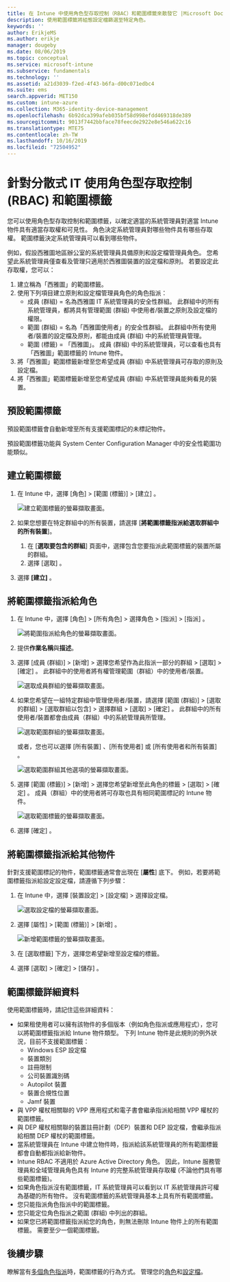 ```yaml
---
title: 在 Intune 中使用角色型存取控制（RBAC）和範圍標籤來散發它 |Microsoft Docs
description: 使用範圍標籤將組態設定檔篩選至特定角色。
keywords: ''
author: ErikjeMS
ms.author: erikje
manager: dougeby
ms.date: 08/06/2019
ms.topic: conceptual
ms.service: microsoft-intune
ms.subservice: fundamentals
ms.technology: ''
ms.assetid: a21d3039-f2ed-4f43-b6fa-d00c071edbc4
ms.suite: ems
search.appverid: MET150
ms.custom: intune-azure
ms.collection: M365-identity-device-management
ms.openlocfilehash: 6b92dca399afeb035bf58d998efdd469318de389
ms.sourcegitcommit: 9013f7442bbface78feecde2922e8e546a622c16
ms.translationtype: MTE75
ms.contentlocale: zh-TW
ms.lasthandoff: 10/16/2019
ms.locfileid: "72504952"
---
```

# <a name="use-role-based-access-control-rbac-and-scope-tags-for-distributed-it"></a>針對分散式 IT 使用角色型存取控制 (RBAC) 和範圍標籤

您可以使用角色型存取控制和範圍標籤，以確定適當的系統管理員對適當 Intune 物件具有適當存取權和可見性。 角色決定系統管理員對哪些物件具有哪些存取權。 範圍標籤決定系統管理員可以看到哪些物件。

例如，假設西雅圖地區辦公室的系統管理員具備原則和設定檔管理員角色。 您希望此系統管理員僅查看及管理只適用於西雅圖裝置的設定檔和原則。 若要設定此存取權，您可以：

1. 建立稱為「西雅圖」的範圍標籤。
2. 使用下列項目建立原則和設定檔管理員角色的角色指派： 
    - 成員 (群組) = 名為西雅圖 IT 系統管理員的安全性群組。 此群組中的所有系統管理員，都將具有管理範圍 (群組) 中使用者/裝置之原則及設定檔的權限。
    - 範圍 (群組) = 名為「西雅圖使用者」的安全性群組。 此群組中所有使用者/裝置的設定檔及原則，都能由成員 (群組) 中的系統管理員管理。 
    - 範圍 (標籤) = 「西雅圖」。 成員 (群組) 中的系統管理員，可以查看也具有「西雅圖」範圍標籤的 Intune 物件。
3. 將「西雅圖」範圍標籤新增至您希望成員 (群組) 中系統管理員可存取的原則及設定檔。
4. 將「西雅圖」範圍標籤新增至您希望成員 (群組) 中系統管理員能夠看見的裝置。 

## <a name="default-scope-tag"></a>預設範圍標籤
預設範圍標籤會自動新增至所有支援範圍標記的未標記物件。

預設範圍標籤功能與 System Center Configuration Manager 中的安全性範圍功能類似。 

## <a name="to-create-a-scope-tag"></a>建立範圍標籤

1. 在 Intune 中，選擇 [角色]   > [範圍 (標籤)]   > [建立]  。

    ![建立範圍標籤的螢幕擷取畫面。](./media/scope-tags/create-scope-tag.png)

3. 如果您想要在特定群組中的所有裝置，請選擇 [**將範圍標籤指派給選取群組中的所有裝置**]。
    1. 在 [**選取要包含的群組**] 頁面中，選擇包含您要指派此範圍標籤的裝置所屬的群組。
    2. 選擇 [選取]  。
4. 選擇 **[建立]** 。

## <a name="to-assign-a-scope-tag-to-a-role"></a>將範圍標籤指派給角色

1. 在 Intune 中，選擇 [角色]   > [所有角色]  > 選擇角色 > [指派]   > [指派]  。

    ![將範圍指派給角色的螢幕擷取畫面。](./media/scope-tags/assign-scope-to-role.png)

2. 提供**作業名稱**與**描述**。
3. 選擇 [成員 (群組)]   > [新增]  > 選擇您希望作為此指派一部分的群組 > [選取]   > [確定]  。 此群組中的使用者將有權管理範圍（群組）中的使用者/裝置。

    ![選取成員群組的螢幕擷取畫面。](./media/scope-tags/select-member-groups.png)

4. 如果您希望在一組特定群組中管理使用者/裝置，請選擇 [範圍 (群組)]   > [選取的群組]   > [選取群組以包含]  > 選擇群組 > [選取]   > [確定]  。 此群組中的所有使用者/裝置都會由成員（群組）中的系統管理員所管理。

    ![選取範圍群組的螢幕擷取畫面。](./media/scope-tags/select-scope-groups.png)

    或者，您也可以選擇 [所有裝置]  、[所有使用者]  或 [所有使用者和所有裝置]  。

    ![選取範圍群組其他選項的螢幕擷取畫面。](./media/scope-tags/scope-group-other-options.png)
    
5. 選擇 [範圍 (標籤)]   > [新增]  > 選擇您希望新增至此角色的標籤 > [選取]   > [確定]  。 成員（群組）中的使用者將可存取也具有相同範圍標記的 Intune 物件。

    ![選取範圍標籤的螢幕擷取畫面。](./media/scope-tags/select-scope-tags.png)

6. 選擇 [確定]  。 

## <a name="assign-scope-tags-to-other-objects"></a>將範圍標籤指派給其他物件

針對支援範圍標記的物件，範圍標籤通常會出現在 [**屬性**] 底下。 例如，若要將範圍標籤指派給設定設定檔，請遵循下列步驟：

1. 在 Intune 中，選擇 [裝置設定]   > [設定檔]  > 選擇設定檔。

    ![選取設定檔的螢幕擷取畫面。](./media/scope-tags/choose-profile.png)

2. 選擇 [屬性]   > [範圍 (標籤)]   > [新增]  。

    ![新增範圍標籤的螢幕擷取畫面。](./media/scope-tags/add-scope-tags.png)

3. 在 [選取標籤]  下方，選擇您希望新增至設定檔的標籤。
4. 選擇 [選取]   > [確定]   > [儲存]  。


## <a name="scope-tag-details"></a>範圍標籤詳細資料
使用範圍標籤時，請記住這些詳細資料： 

- 如果租使用者可以擁有該物件的多個版本（例如角色指派或應用程式），您可以將範圍標籤指派給 Intune 物件類型。
  下列 Intune 物件是此規則的例外狀況，目前不支援範圍標籤：
    - Windows ESP 設定檔
    - 裝置類別
    - 註冊限制
    - 公司裝置識別碼
    - Autopilot 裝置
    - 裝置合規性位置
    - Jamf 裝置
- 與 VPP 權杖相關聯的 VPP 應用程式和電子書會繼承指派給相關 VPP 權杖的範圍標籤。
- 與 DEP 權杖相關聯的裝置註冊計劃（DEP）裝置和 DEP 設定檔，會繼承指派給相關 DEP 權杖的範圍標籤。
- 當系統管理員在 Intune 中建立物件時，指派給該系統管理員的所有範圍標籤都會自動都指派給新物件。
- Intune RBAC 不適用於 Azure Active Directory 角色。 因此，Intune 服務管理員和全域管理員角色具有 Intune 的完整系統管理員存取權 (不論他們具有哪些範圍標籤)。
- 如果角色指派沒有範圍標籤，IT 系統管理員可以看到以 IT 系統管理員許可權為基礎的所有物件。 沒有範圍標籤的系統管理員基本上具有所有範圍標籤。
- 您只能指派角色指派中的範圍標籤。
- 您只能定位角色指派之範圍 (群組) 中列出的群組。
- 如果您已將範圍標籤指派給您的角色，則無法刪除 Intune 物件上的所有範圍標籤。 需要至少一個範圍標籤。

## <a name="next-steps"></a>後續步驟

瞭解當有[多個角色指派](role-based-access-control.md#multiple-role-assignments)時，範圍標籤的行為方式。
管理您的[角色](role-based-access-control.md)和[設定檔](../configuration/device-profile-assign.md)。
